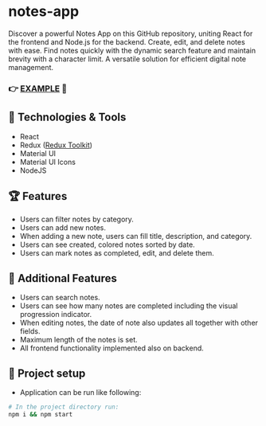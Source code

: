 # notes-app
Discover a powerful Notes App on this GitHub repository, uniting React for the frontend and Node.js for the backend. Create, edit, and delete notes with ease. Find notes quickly with the dynamic search feature and maintain brevity with a character limit. A versatile solution for efficient digital note management.

### :point_right: [EXAMPLE](https://zipzip1312.github.io/React-Notes-App/) :rocket:

## :hammer: Technologies & Tools

- React
- Redux ([Redux Toolkit](https://redux-toolkit.js.org/))
- Material UI
- Material UI Icons
- NodeJS

## :trophy: Features

- Users can filter notes by category.
- Users can add new notes.
- When adding a new note, users can fill title, description, and category.
- Users can see created, colored notes sorted by date.
- Users can mark notes as completed, edit, and delete them.

## :gem: Additional Features

- Users can search notes.
- Users can see how many notes are completed including the visual progression indicator.
- When editing notes, the date of note also updates all together with other fields.
- Maximum length of the notes is set.
- All frontend functionality implemented also on backend.

## :wrench: Project setup

- Application can be run like following:
```bash
# In the project directory run:
npm i && npm start
```
